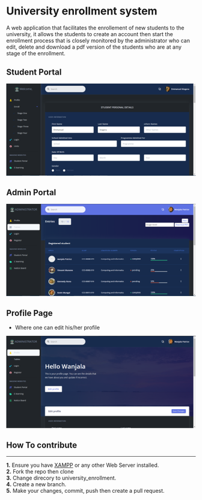 <h1> University enrollment system</h1>

<p>
A web application that facilitates the enrollement of new students to the university,
it allows the students to create an account then start  the enrollment process that is
closely monitored by the administrator who can edit, delete and download a pdf version
of the students who are at any stage of the enrollment.
</p>

## Student Portal

<img src="Student.PNG"  />

## Admin Portal

<img src="Admin.PNG" />

## Profile Page

- Where one can edit his/her profile

<img src="Profile.PNG" />

## How To contribute

<hr>

<b>1.</b> Ensure you have <a href="https://www.apachefriends.org/index.html">XAMPP</a> or any other Web Server installed.<br>
<b>2.</b> Fork the repo then clone<br>
<b>3.</b> Change direcory to university_enrollment.<br>
<b>4.</b> Create a new branch.<br>
<b>5.</b> Make your changes, commit, push then create a pull request.<br>
